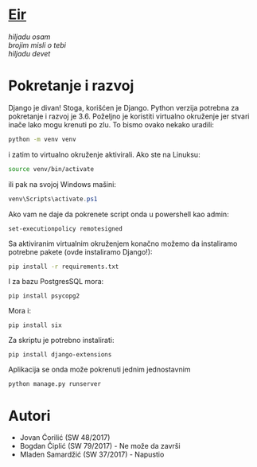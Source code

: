 # [Eir](https://en.wikipedia.org/wiki/Eir)

<em>
hiljadu osam <br>
brojim misli o tebi <br>
hiljadu devet
</em>

# Pokretanje i razvoj

Django je divan! Stoga, korišćen je Django. Python verzija potrebna za pokretanje
i razvoj je 3.6. Poželjno je koristiti virtualno okruženje jer stvari inače lako
mogu krenuti po zlu. To bismo ovako nekako uradili:
```sh
python -m venv venv
```
i zatim to virtualno okruženje aktivirali. Ako ste na Linuksu:
```sh
source venv/bin/activate
```
ili pak na svojoj Windows mašini:
```powershell
venv\Scripts\activate.ps1
```
Ako vam ne daje da pokrenete script onda u powershell kao admin:
```
set-executionpolicy remotesigned
```
Sa aktiviranim virtualnim okruženjem konačno možemo da instaliramo potrebne pakete
(ovde instaliramo Django!):
```sh
pip install -r requirements.txt
```
I za bazu PostgresSQL mora:
```
pip install psycopg2
```
Mora i:
```
pip install six
```
Za skriptu je potrebno instalirati:
```
pip install django-extensions
```
Aplikacija se onda može pokrenuti jednim jednostavnim
```
python manage.py runserver
```

# Autori
- Jovan Ćorilić (SW 48/2017)
- Bogdan Čiplić (SW 79/2017) - Ne može da završi
- Mladen Samardžić (SW 37/2017) - Napustio
